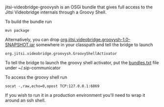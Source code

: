 jitsi-videobridge-groovysh is an OSGi bundle that gives full access to the
Jitsi Videobridge internals through a Groovy Shell.

To build the bundle run

    mvn package

Alternatively, you can drop [org.jitsi.videobridge.groovysh-1.0-SNAPSHOT.jar](target/org.jitsi.videobridge.groovysh-1.0-SNAPSHOT.jar)
somewhere in your classpath and tell the bridge to launch

    org.jitsi.videobridge.groovysh.GroovyShellActivator

To tell the bridge to launch the groovy shell activator, put the [bundles.txt](resources/bundles.txt) file under ~/.sip-communicator

To access the groovy shell run

    socat -,raw,echo=0,opost TCP:127.0.0.1:6869

If you wish to run it in a production environment you'll need to wrap it around
an ssh shell.
